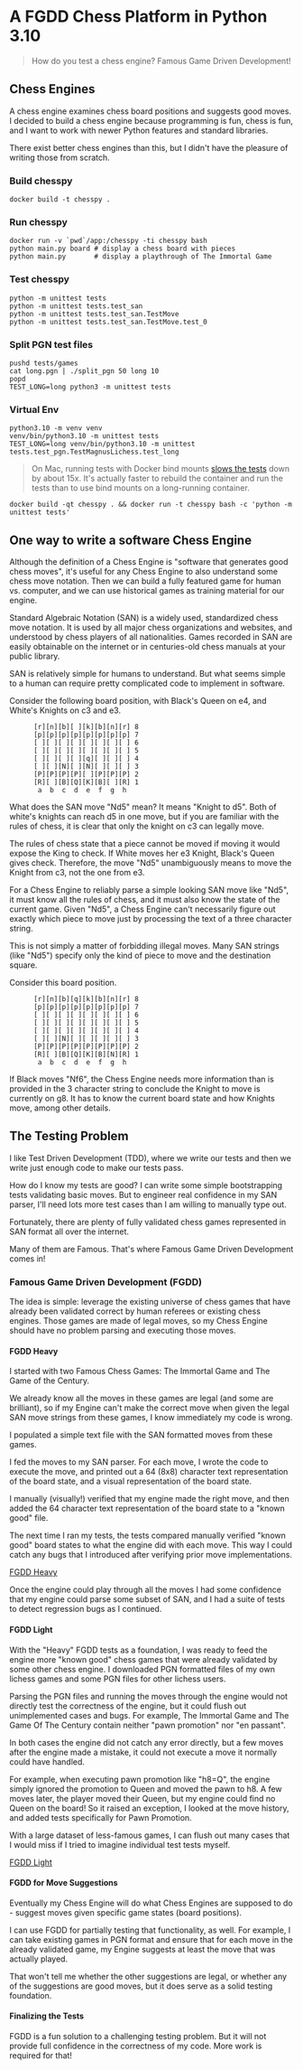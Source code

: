 # A FGDD Chess Platform in Python 3.10

> How do you test a chess engine? Famous Game Driven Development!

## Chess Engines

A chess engine examines chess board positions and suggests good moves. I decided to build a chess engine
because programming is fun, chess is fun, and I want to work with newer Python features and standard libraries.

There exist better chess engines than this, but I didn't have the pleasure of writing those from scratch.

### Build chesspy

    docker build -t chesspy .

### Run chesspy

    docker run -v `pwd`/app:/chesspy -ti chesspy bash
    python main.py board # display a chess board with pieces
    python main.py       # display a playthrough of The Immortal Game

### Test chesspy

    python -m unittest tests
    python -m unittest tests.test_san
    python -m unittest tests.test_san.TestMove
    python -m unittest tests.test_san.TestMove.test_0

### Split PGN test files

    pushd tests/games
    cat long.pgn | ./split_pgn 50 long 10
    popd
    TEST_LONG=long python3 -m unittest tests

### Virtual Env

    python3.10 -m venv venv
    venv/bin/python3.10 -m unittest tests
    TEST_LONG=long venv/bin/python3.10 -m unittest tests.test_pgn.TestMagnusLichess.test_long

> On Mac, running tests with Docker bind mounts [slows the tests](https://github.com/docker/for-mac/issues/3677) down by about 15x.
> It's actually faster to rebuild the container and run the tests than to use bind mounts on a long-running container.

    docker build -qt chesspy . && docker run -t chesspy bash -c 'python -m unittest tests'


## One way to write a software Chess Engine

Although the definition of a Chess Engine is "software that generates good chess moves", it's useful
for any Chess Engine to also understand some chess move notation. Then we can build a fully featured
game for human vs. computer, and we can use historical games as training material for our engine.

Standard Algebraic Notation (SAN) is a widely used, standardized chess move notation. It is used by all
major chess organizations and websites, and understood by chess players of all nationalities. Games recorded
in SAN are easily obtainable on the internet or in centuries-old chess manuals at your public library.

SAN is relatively simple for humans to understand. But what seems simple to a human can require pretty
complicated code to implement in software.

Consider the following board position, with Black's Queen on e4, and White's Knights on c3 and e3.

```
      [r][n][b][ ][k][b][n][r] 8
      [p][p][p][p][p][p][p][p] 7
      [ ][ ][ ][ ][ ][ ][ ][ ] 6
      [ ][ ][ ][ ][ ][ ][ ][ ] 5
      [ ][ ][ ][ ][q][ ][ ][ ] 4
      [ ][ ][N][ ][N][ ][ ][ ] 3
      [P][P][P][P][ ][P][P][P] 2
      [R][ ][B][Q][K][B][ ][R] 1
       a  b  c  d  e  f  g  h
```

What does the SAN move "Nd5" mean? It means "Knight to d5". Both of white's knights can reach d5 in one move,
but if you are familiar with the rules of chess, it is clear that only the knight on c3 can legally move.

The rules of chess state that a piece cannot be moved if moving it would expose the King to check. If
White moves her e3 Knight, Black's Queen gives check. Therefore, the move "Nd5" unambiguously means to
move the Knight from c3, not the one from e3.

For a Chess Engine to reliably parse a simple looking SAN move like "Nd5", it must know all the rules of chess, and it must
also know the state of the current game. Given "Nd5", a Chess Engine can't necessarily
figure out exactly which piece to move just by processing the text of a three character string.

This is not simply a matter of forbidding illegal moves. Many SAN strings (like "Nd5") specify only
the kind of piece to move and the destination square.

Consider this board position.

```
      [r][n][b][q][k][b][n][r] 8
      [p][p][p][p][p][p][p][p] 7
      [ ][ ][ ][ ][ ][ ][ ][ ] 6
      [ ][ ][ ][ ][ ][ ][ ][ ] 5
      [ ][ ][ ][ ][ ][ ][ ][ ] 4
      [ ][ ][N][ ][ ][ ][ ][ ] 3
      [P][P][P][P][P][P][P][P] 2
      [R][ ][B][Q][K][B][N][R] 1
       a  b  c  d  e  f  g  h
```

If Black moves "Nf6", the Chess Engine needs more information than is provided in the 3 character string
to conclude the Knight to move is currently on g8. It has to know the current board state and how Knights move,
among other details.

## The Testing Problem

I like Test Driven Development (TDD), where we write our tests and then we write just enough code to make our tests pass.

How do I know my tests are good? I can write some simple bootstrapping tests validating basic moves. But to
engineer real confidence in my SAN parser, I'll need lots more test cases than I am willing to manually
type out.

Fortunately, there are plenty of fully validated chess games represented in SAN format all over the internet.

Many of them are Famous. That's where Famous Game Driven Development comes in!


### Famous Game Driven Development (FGDD)

The idea is simple: leverage the existing universe of chess games that have already been validated correct
by human referees or existing chess engines. Those games are made of legal moves, so my Chess Engine should
have no problem parsing and executing those moves.

#### FGDD Heavy

I started with two Famous Chess Games: The Immortal Game and The Game of the Century.

We already know all the moves in these games are legal (and some are brilliant), so if my Engine can't
make the correct move when given the legal SAN move strings from these games, I know immediately my code
is wrong.

I populated a simple text file with the SAN formatted moves from these games.

I fed the moves to my SAN parser. For each move, I wrote the code to execute the move, and printed out
a 64 (8x8) character text representation of the board state, and a visual representation of the board state.

I manually (visually!) verified that my engine made the right move, and then added the 64 character
text representation of the board state to a "known good" file.

The next time I ran my tests, the tests compared manually verified "known good" board states to what the
engine did with each move. This way I could catch any bugs that I introduced after verifying prior
move implementations.

[FGDD Heavy](app/tests/test_game.py#L117)

Once the engine could play through all the moves I had some confidence that my engine could parse some
subset of SAN, and I had a suite of tests to detect regression bugs as I continued.

#### FGDD Light

With the "Heavy" FGDD tests as a foundation, I was ready to feed the engine more "known good" chess games
that were already validated by some other chess engine. I downloaded PGN formatted files of my own lichess
games and some PGN files for other lichess users.

Parsing the PGN files and running the moves through the engine would not directly test the correctness
of the engine, but it could flush out unimplemented cases and bugs. For example, The Immortal Game and
The Game Of The Century contain neither "pawn promotion" nor "en passant".

In both cases the engine did not catch any error directly, but a few moves after the engine made a mistake,
it could not execute a move it normally could have handled.

For example, when executing pawn promotion like "h8=Q", the engine simply ignored the promotion to Queen
and moved the pawn to h8. A few moves later, the player moved their Queen, but my engine could find no
Queen on the board! So it raised an exception, I looked at the move history, and added tests specifically
for Pawn Promotion.

With a large dataset of less-famous games, I can flush out many cases that I would miss if I tried to imagine
individual test tests myself.

[FGDD Light](app/tests/test_pgn.py#L34)

#### FGDD for Move Suggestions

Eventually my Chess Engine will do what Chess Engines are supposed to do - suggest moves given specific
game states (board positions).

I can use FGDD for partially testing that functionality, as well. For example, I can take existing games
in PGN format and ensure that for each move in the already validated game, my Engine suggests at least
the move that was actually played.

That won't tell me whether the other suggestions are legal, or whether any of the suggestions are good
moves, but it does serve as a solid testing foundation.

#### Finalizing the Tests

FGDD is a fun solution to a challenging testing problem. But it will not provide full confidence in the
correctness of my code. More work is required for that!

